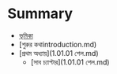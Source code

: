 # Summary

* [ভূমিকা](README.md)
* [শুরুর কথাintroduction.md)
* [প্রথম অধ্যায়](1.01.01 শেল.md)
   * [সাব চ্যাপ্টার](1.01.01 শেল.md)

